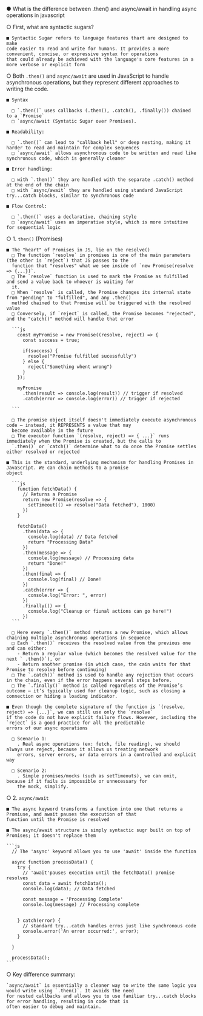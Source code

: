 ● What is the difference between .then() and async/await in handling async operations in javascript

  ○ First, what are syntactic sugars? 

    ■ Syntactic Sugar refers to language features thart are designed to make
    code easier to read and write for humans. It provides a more convenient, concise, or expressive syntax for operations
    that could already be achieved with the language's core features in a more verbose or explicit form

  ○ Both `.then()` and `async/await` are used in JavaScript to handle asynchronous operations, but they represent different
  approaches to writing the code.

    ■ Syntax

      □ `.then()` uses callbacks (.then(), .catch(), .finally()) chained to a `Promise`
      □ `async/await (Syntatic Sugar over Promises). 
    
    ■ Readability: 

      □ `.then()` can lead to "callback hell" or deep nesting, making it harder to read and maintain for complex sequences
      □ `async/await` allows asynchronous code to be written and read like synchronous code, which is generally cleaner

    ■ Error handling: 

      □ with `.then()` they are handled with the separate .catch() method at the end of the chain
      □ with `async/await` they are handled using standard JavaScript try...catch blocks, similar to synchronous code

    ■ Flow Control: 

      □ `.then()` uses a declarative, chaining style
      □ `async/await` uses an imperative style, which is more intuitive for sequential logic
  
  ○ 1. `then()` (Promises)

    ■ The "heart" of Promises in JS, lie on the resolve()
      □ The function `resolve` in promises is one of the main parameters (the other is `reject`) that JS passes to the
      function that "resolves" what we see inside of `new Promise(resolve => {...})`.
      □ The `resolve` function is used to mark the Promise as fulfilled and send a value back to whoever is waiting for
      it.
      □ When `resolve` is called, the Promise changes its internal state from "pending" to "fulfilled", and any .then()
      method chained to that Promise will be triggered with the resolved value
      □ Conversely, if `reject` is called, the Promise becomes "rejected", and the "catch()" method will handle that error

      ```js
        const myPromise = new Promise((resolve, reject) => {
          const success = true;

          if(success) {
            resolve("Promise fulfilled sucessfully")
          } else {
            reject("Something whent wrong")
          }
        });

        myPromise
          .then(result => console.log(result)) // trigger if resolved
          .catch(error => console.log(error)) // trigger if rejected
        
      ```

      □ The promise object itself doesn't immediately execute asynchronous code — instead, it REPRESENTS a value that may
      become available in the future
      □ The executor function `(resolve, reject) => { ...}` runs immediately when the Promise is created, but the calls to
      `.then()` or `catch()` determine what to do once the Promise settles either resolved or rejected

    ■ This is the standard, underlying mechanism for handling Promises in JavaScript. We can chain methods to a promise
    object

      ```js
        function fetchData() {
          // Returns a Promise
          return new Promise(resolve => {
            setTimeout(() => resolve("Data fetched"), 1000)
          })
        }

        fetchData()
          .then(data => {
            console.log(data) // Data fetched
            return "Processing Data"
          })
          .then(message => {
            console.log(message) // Processing data
            return "Done!"
          })
          .then(final => {
            console.log(final) // Done!
          })
          .catch(error => {
            console.log("Error: ", error)
          })
          .finally(() => {
            console.log("Cleanup or fiunal actions can go here!")
          })
      ```

      □ Here every `.then()` method returns a new Promise, which allows chaining multiple asynchronous operations in sequence
      □ Each `.then()` receives the resolved value from the previous one and can either:
        - Return a regular value (which becomes the resolved value for the next ` .then()`), or
        - Return another promise (in which case, the cain waits for that Promise to resolve before continuing)
      □ The `.catch()` method is used to handle any rejection that occurs in the chain, even if the error happens several steps before.
      □ The `.finally()` method is called regardless of the Promise’s outcome — it’s typically used for cleanup logic, such as closing a connection or hiding a loading indicator.  

    ■ Even though the complete signature of the function is `(resolve, reject) => {...}`, we can still use only the `resolve`
    if the code do not have explicit failure flows. However, including the `reject` is a good practice for all the predictable
    errors of our async operations
    
      □ Scenario 1:
        . Real async operations (ex: fetch, file reading), we should always use reject, because it allows us treating network
        errors, server errors, or data errors in a controlled and explicit way
      
      □ Scenario 2:
        . Simple promises/mocks (such as setTimeouts), we can omit, because if it fails is impossible or unnecessary for
        the mock, simplify.

  ○ 2. `async/await`
    
    ■ The async keyword transforms a function into one that returns a Promiuse, and await pauses the execution of that
    function until the Promise is resolved

    ■ The async/await structure is simply syntactic sugr built on top of Promises; it doesn't replace them

    ```js
      // The 'async' keyword allows you to use 'await' inside the function

      async function processData() {
        try {
          // 'await'pauses execution until the fetchData() promise resolves
          const data = await fetchData();
          console.log(data); // Data fetched

          const message = 'Processing Complete'
          console.log(message) // Processing complete


        } catch(error) {
          // standard try...catch handles erros just like synchronous code
          console.error('An error occurred:', error);
        }

      }

      processData();
    ```

  ○ Key difference summary:

    `async/await` is essentially a cleaner way to write the same logic you would write using `.then()`. It avoids the need
    for nested callbacks and allows you to use familiar try...catch blocks for error handling, resulting in code that is
    often easier to debug and maintain.

    


  

